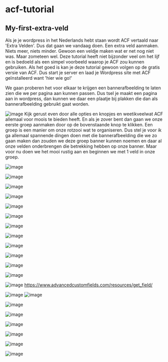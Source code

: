 # acf-tutorial
## My-first-extra-veld

Als je je wordpress in het Nederlands hebt staan wordt ACF vertaald naar 'Extra Velden'. Dus dat gaan we vandaag doen. Een extra veld aanmaken. Niets meer, niets minder. Gewoon een veldje maken wat er net nog niet was. Maar zometeen wel. Deze tutorial heeft niet bijzonder veel om het lijf en is bedoeld als een simpel voorbeeld waarop je ACF zou kunnen gebruiken. Als het goed is kan je deze tutorial gewoon volgen op de gratis versie van ACF. Dus start je server en laad je Wordpress site met ACF geïnstalleerd want 'hier wie go!'

We gaan proberen het voor elkaar te krijgen een bannerafbeelding te laten zien die we per pagina aan kunnen passen. Dus tsel je maakt een pagina aan in wordpress, dan kunnen we daar een plaatje bij plakken die dan als bannerafbeelding gebruikt gaat worden.


![image](https://user-images.githubusercontent.com/78969608/157193503-258f3b12-a98b-4ad0-8d38-dd036973a37e.png)
Kijk gerust even door alle opties en knopjes en weetikveelwat ACF allemaal voor moois te bieden heeft. En als je zover bent dan gaan we onze eerste groep aanmaken door op de bovenstaande knop te klikken. Een groep is een manier om onze rotzooi wat te organiseren. Dus stel je voor ik ga allemaal spannende dingen doen met die bannerafbeelding die we zo gaan maken dan zouden we deze groep banner kunnen noemen en daar al onze velden onderbrengen die betrekking hebben op onze banner. Maar voor nu doen we het mooi rustig aan en beginnen we met 1 veld in onze groep.


![image](https://user-images.githubusercontent.com/78969608/157193580-fef0abde-f786-451e-a6eb-4f1cc4a17f11.png)


![image](https://user-images.githubusercontent.com/78969608/157193682-2caaa8a2-74d1-4506-9cf0-8f4043cdb600.png)


![image](https://user-images.githubusercontent.com/78969608/157193858-eaa876c1-d2fe-4eb0-89af-569ae777885d.png)


![image](https://user-images.githubusercontent.com/78969608/157193909-3cbe1557-6252-4b15-9458-4c7d3b6473c8.png)


![image](https://user-images.githubusercontent.com/78969608/157194101-efcacf7f-76fb-4a53-a890-22c8d01a54ca.png)


![image](https://user-images.githubusercontent.com/78969608/157194311-e8b29b8e-576d-4914-87da-2c81f0eb8680.png)


![image](https://user-images.githubusercontent.com/78969608/157194474-72e58542-cdc3-4b65-899a-a9775d4dade4.png)


![image](https://user-images.githubusercontent.com/78969608/157194527-bc25e9d5-16b6-484e-b00f-7f5497c22e44.png)


![image](https://user-images.githubusercontent.com/78969608/157194768-36943408-6a18-42c6-80db-6c9095486d89.png)


![image](https://user-images.githubusercontent.com/78969608/157194988-d02f0e4b-a66b-4beb-8057-e94dbcd662fe.png)


![image](https://user-images.githubusercontent.com/78969608/157195684-05a28d71-00bc-4d1e-8cc8-c7dd81f89354.png)


![image](https://user-images.githubusercontent.com/78969608/157195758-e675c612-a4f1-475b-a722-42724606ba89.png)


![image](https://user-images.githubusercontent.com/78969608/157196040-5762aa40-9cc6-49b4-b0a6-1e3711113878.png)
https://www.advancedcustomfields.com/resources/get_field/


![image](https://user-images.githubusercontent.com/78969608/157200336-e1403540-a9bb-4c73-85f7-626fed969991.png)
![image](https://user-images.githubusercontent.com/78969608/157200433-cfdec423-2114-4d87-ace7-9dcd622c8264.png)


![image](https://user-images.githubusercontent.com/78969608/157202705-ed4151bf-4c59-4248-9261-ed4ccf3f5e20.png)


![image](https://user-images.githubusercontent.com/78969608/157201021-f882c7a7-3dbe-4815-b040-2ba7a3ab6635.png)


![image](https://user-images.githubusercontent.com/78969608/157201246-d884d7b7-121e-4916-810b-d0df1aaa882f.png)


![image](https://user-images.githubusercontent.com/78969608/157202108-e9e2da79-aac5-4f3c-ba02-54ca03d2f304.png)


![image](https://user-images.githubusercontent.com/78969608/157202250-e0b0ee1e-d95a-42d3-a3ae-13e33ec0f155.png)


![image](https://user-images.githubusercontent.com/78969608/157203283-87ef5f48-4910-44e5-a306-722e385bf0e3.png)





